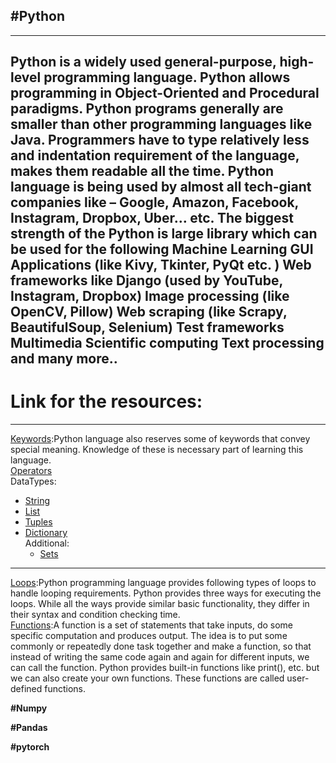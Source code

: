 ## #Python<br />
---
Python is a widely used general-purpose, high-level programming language.
Python allows programming in Object-Oriented and Procedural paradigms.
Python programs generally are smaller than other programming languages like Java. Programmers have to type relatively less and indentation requirement of the language, makes them readable all the time.
Python language is being used by almost all tech-giant companies like – Google, Amazon, Facebook, Instagram, Dropbox, Uber… etc.
The biggest strength of the Python is large library which can be used for the following
Machine Learning
GUI Applications (like Kivy, Tkinter, PyQt etc. )
Web frameworks like Django (used by YouTube, Instagram, Dropbox)
Image processing (like OpenCV, Pillow)
Web scraping (like Scrapy, BeautifulSoup, Selenium)
Test frameworks
Multimedia
Scientific computing
Text processing and many more..
---
# Link for the resources:
---
[Keywords](https://www.geeksforgeeks.org/keywords-python-set-1/):Python language also reserves some of keywords that convey special meaning. Knowledge of these is necessary part of learning this language.<br>
[Operators](https://www.geeksforgeeks.org/basic-operators-python/)<br>
DataTypes:
- [String](https://www.geeksforgeeks.org/python-strings/)
- [List](https://www.geeksforgeeks.org/python-list/)
- [Tuples](https://www.geeksforgeeks.org/python-tuples/)
- [Dictionary](https://www.geeksforgeeks.org/python-dictionary/)<br />
Additional:
  - [Sets](https://www.geeksforgeeks.org/python-sets/)
---
[Loops](https://www.geeksforgeeks.org/loops-in-python/):Python programming language provides following types of loops to handle looping requirements. Python provides three ways for executing the loops. While all the ways provide similar basic functionality, they differ in their syntax and condition checking time.<br />
[Functions](https://www.geeksforgeeks.org/functions-in-python/):A function is a set of statements that take inputs, do some specific computation and produces output. The idea is to put some commonly or repeatedly done task together and make a function, so that instead of writing the same code again and again for different inputs, we can call the function.
Python provides built-in functions like print(), etc. but we can also create your own functions. These functions are called user-defined functions.<br />

<b>#Numpy</b>

<b>#Pandas</b>

<b>#pytorch</b>
